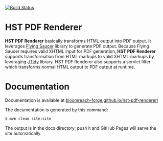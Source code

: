 [![Build Status](https://travis-ci.org/bloomreach-forge/hst-pdf-renderer.svg?branch=develop)](https://travis-ci.org/bloomreach-forge/hst-pdf-renderer)

# HST PDF Renderer

**HST PDF Renderer** basically transforms HTML output into PDF output.
It leverages [Flying Saucer](http://code.google.com/p/flying-saucer/) library to generate PDF output.
Because Flying Saucer requires valid XHTML input for PDF generation,
**HST PDF Renderer** supports transformation from HTML markups to valid XHTML markups 
by leveraging [JTidy](http://jtidy.sourceforge.net) library.
HST PDF Renderer also supports a servlet filter which transforms normal HTML output to PDF output at runtime.

# Documentation 

Documentation is available at [bloomreach-forge.github.io/hst-pdf-renderer/](https://bloomreach-forge.github.io/hst-pdf-renderer/)

The documentation is generated by this command:

```bash
$ mvn clean site:site
```

The output is in the docs directory; push it and GitHub Pages will serve the site automatically. 

